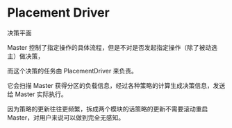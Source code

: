 # Placement Driver
决策平面

Master 控制了指定操作的具体流程，但是不对是否发起指定操作（除了被动选主）做决策，

而这个决策的任务由 PlacementDriver 来负责。

它会扫描 Master 获得分区的负载信息，经过各种策略的计算生成决策信息，发送给 Master 实际执行。

因为策略的更新往往更频繁，拆成两个模块的话策略的更新不需要滚动重启 Master，对用户来说可以做到完全无感知。